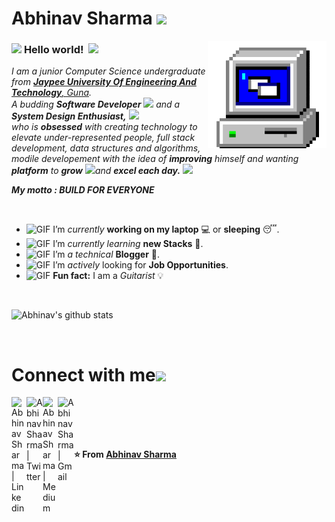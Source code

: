 # Abhinav Sharma&nbsp;<img src="https://github.com/TheDudeThatCode/TheDudeThatCode/blob/master/Assets/Mario_Hello_Big.gif" width="30px">

<img align="right" alt="PC GIF" src="https://github.com/TheDudeThatCode/TheDudeThatCode/blob/master/Assets/PC.gif" width="190" />

### <img src="https://github.com/TheDudeThatCode/TheDudeThatCode/blob/master/Assets/Hi.gif" width="29px"> **Hello world!** &nbsp;<img src="https://github.com/TheDudeThatCode/TheDudeThatCode/blob/master/Assets/Earth.gif" width="24px">

<p>
  <em>
    I am a junior Computer Science undergraduate from <a href="juet.ac.in"> <b>Jaypee University Of Engineering And Technology</b>, Guna</a>. <br>
    A budding <b>Software Developer</b> <img src="https://github.com/TheDudeThatCode/TheDudeThatCode/blob/master/Assets/Developer.gif" width="30px"> and a <b>System Design    Enthusiast,</b>&nbsp;<img src="https://github.com/TheDudeThatCode/TheDudeThatCode/blob/master/Assets/Designer.gif" width="36px"><br>who is <b>obsessed</b>
    with creating technology to elevate under-represented people, full stack development, data structures and algorithms, modile developement
    with the idea of <b>improving</b> himself and wanting <b>platform</b> to 
    <b>grow</b> <img src="https://github.com/TheDudeThatCode/TheDudeThatCode/blob/master/Assets/Rocket.gif" width="18px">and 
    <b>excel each day.</b> <img src="https://github.com/TheDudeThatCode/TheDudeThatCode/blob/master/Assets/Medal.gif" width="20px">
    <br>
    
   <b> My motto : BUILD FOR EVERYONE </b>
  </em>  
</p>


<br>

- <img alt="GIF" src="https://github.com/TheDudeThatCode/TheDudeThatCode/blob/master/Assets/wave.gif" width="20vw" /> I’m *currently* **working on my laptop** 💻 or **sleeping** 😴.
- <img alt="GIF" src="https://github.com/TheDudeThatCode/TheDudeThatCode/blob/master/Assets/gandalf_parrot.gif" width="20vw" /> I’m *currently learning* **new Stacks** 💪.
- <img alt="GIF" src="https://github.com/TheDudeThatCode/TheDudeThatCode/blob/master/Assets/gandalf_parrot.gif" width="20vw" /> I’m *a technical* **Blogger** 💪.
- <img alt="GIF" src="https://github.com/TheDudeThatCode/TheDudeThatCode/blob/master/Assets/headbang.gif" width="20vw" /> I’m *actively* looking for **Job Opportunities**.
- <img alt="GIF" src="https://github.com/TheDudeThatCode/TheDudeThatCode/blob/master/Assets/coin.gif" width="20vw" /> **Fun fact:** I am a *Guitarist* 💡

<br>


![Abhinav's github stats](https://github-readme-stats.vercel.app/api?username=abhinavsharma629&show_icons=true&hide_border=true)

<br>

# Connect with me<img src="https://github.com/TheDudeThatCode/TheDudeThatCode/blob/master/Assets/Handshake.gif" height="32px">

  <a href="https://www.linkedin.com/in/abhinav-sharma-839119152/">
    <img align="left" alt="Abhinav Sharma | Linkedin" width="24px" src="https://github.com/TheDudeThatCode/TheDudeThatCode/blob/master/Assets/Linkedin.svg" />
  </a>
  <a href="https://twitter.com/abhinav26925233">
    <img align="left" alt="Abhinav Sharma | Twitter" width="26px" src="https://github.com/TheDudeThatCode/TheDudeThatCode/blob/master/Assets/Twitter.svg" />
  </a>
  <a href="https://medium.com/@abhinavsharma_48007">
    <img align="left" alt="Abhinav Sharma | Medium" width="24px" src="https://cdn.svgporn.com/logos/medium.svg" />
  </a>
  <a href="mailto:abhinavsharma629@gmail.com">
    <img align="left" alt="Abhinav Sharma | Gmail" width="26px" src="https://github.com/TheDudeThatCode/TheDudeThatCode/blob/master/Assets/Gmail.svg" />
  </a>

<br><br><br><br>

**⭐️ From [Abhinav Sharma](https://github.com/abhinavsharma629)**
